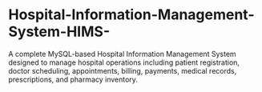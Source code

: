 # Hospital-Information-Management-System-HIMS-
A complete MySQL-based Hospital Information Management System designed to manage hospital operations including patient registration, doctor scheduling, appointments, billing, payments, medical records, prescriptions, and pharmacy inventory.
